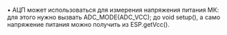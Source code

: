 • АЦП может использоваться для измерения напряжения питания МК: для этого нужно вызвать ADC_MODE(ADC_VCC); до void setup(), а само напряжение питания можно получить из ESP.getVcc().